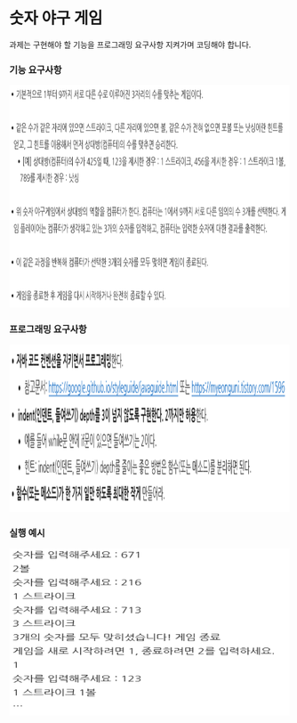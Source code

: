 # 숫자 야구 게임

과제는 구현해야 할 기능을 프로그래밍 요구사항 지켜가며 코딩해야 합니다.

### 기능 요구사항
<center><img src="/docs/images/baseball_fun.png" width="700" height="400"></center>

### 프로그래밍 요구사항
<center><img src="/docs/images/baseball_code.png" width="700" height="300"></center>

### 실행 예시
<center><img src="/docs/images/baseball_ex.png" width="700" height="300"></center>
